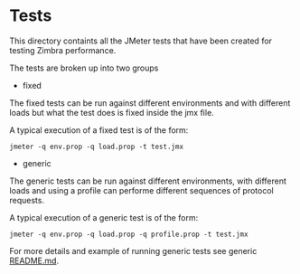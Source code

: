 # Tests

This directory containts all the JMeter tests that have been created for testing Zimbra performance.

The tests are broken up into two groups

* fixed

The fixed tests can be run against different environments and with different loads but what the test does is fixed inside the jmx file.

A typical execution of a fixed test is of the form:

```
jmeter -q env.prop -q load.prop -t test.jmx
```

* generic 

The generic tests can be run against different environments, with different loads and using a profile can performe different sequences of protocol requests.

A typical execution of a generic test is of the form:

```
jmeter -q env.prop -q load.prop -q profile.prop -t test.jmx
```

For more details and example of running generic tests see generic [README.md](generic/README.md).

